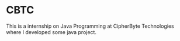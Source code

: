 # CBTC
This is a internship on Java Programming at CipherByte Technologies where I developed some java project.
